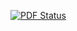 [![PDF Status](https://www.sharelatex.com/github/repos/groggi/eth-cil-exam-summary/builds/latest/badge.svg)](https://www.sharelatex.com/github/repos/groggi/eth-cil-exam-summary/builds/latest/output.pdf)
